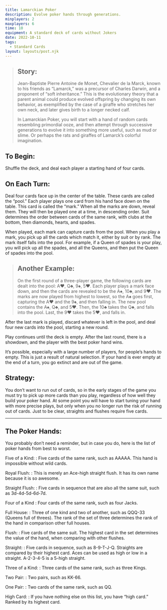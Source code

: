 ```yaml
---
title: Lamarckian Poker
description: Evolve poker hands through generations.
minplayers: 2
maxplayers: 6
time: 10
equipment: A standard deck of cards without Jokers
date: 2022-10-11
tags:
  - Standard Cards
layout: layouts/post.njk
---
```


> ## Story:
> Jean-Baptiste Pierre Antoine de Monet, Chevalier de la Marck, known to his friends as “Lamarck,” was a precursor of Charles Darwin, and a proponent of “soft inheritance.” This is the evolutionary theory that a parent animal could produce evolved offspring by changing its own behavior, as exemplified by the case of a giraffe who stretches her own neck, and later gives birth to a longer necked calf.
>
> In Lamarckian Poker, you will start with a hand of random cards resembling primordial ooze, and then attempt through successive generations to evolve it into something more useful, such as mud or slime. Or perhaps the rats and giraffes of Lamarck’s colorful imagination.

## To Begin:

Shuffle the deck, and deal each player a starting hand of four cards.

## On Each Turn:

Deal four cards face up in the center of the table. These cards are called the “pool.” Each player plays one card from his hand face down on the table. This card is called the “mark.” When all the marks are down, reveal them. They will then be played one at a time, in descending order. Suit determines the order between cards of the same rank, with clubs at the bottom, then diamonds, hearts, and spades.

When played, each mark can capture cards from the pool. When you play a mark, you pick up all the cards which match it, either by suit or by rank. The mark itself falls into the pool. For example, if a Queen of spades is your play, you will pick up all the spades, and all the Queens, and then put the Queen of spades into the pool.

> ## Another Example:
>
> On the first round of a three-player game, the following cards are dealt into the pool: A♥, Q♣, 9♠, 5♥. Each player plays a mark face down, and then the cards are revealed to be the A♠, 10♣, and 9♥. The marks are now played from highest to lowest, so the A♠ goes first, capturing the A♥ and the 9♠, and then falling in. The new pool contains the A♠, Q♣, and 5♥. Then, the 10♣ takes the Q♣, and falls into the pool. Last, the 9♥ takes the 5♥, and falls in.

After the last mark is played, discard whatever is left in the pool, and deal four new cards into the pool, starting a new round.

Play continues until the deck is empty. After the last round, there is a showdown, and the player with the best poker hand wins.

It’s possible, especially with a large number of players, for people’s hands to empty. This is just a result of natural selection. If your hand is ever empty at the end of a turn, you go extinct and are out of the game.

## Strategy:

You don’t want to run out of cards, so in the early stages of the game you must try to pick up more cards than you play, regardless of how well they build your poker hand. At some point you will have to start tuning your hand with more precise plays, but only when you no longer run the risk of running out of cards. Just to be clear, straights and flushes require five cards.

---

## The Poker Hands:

You probably don’t need a reminder, but in case you do, here is the list of poker hands from best to worst.

Five of a Kind:
: Five cards of the same rank, such as AAAAA. This hand is impossible without wild cards.

Royal Flush:
: This is merely an Ace-high straight flush. It has its own name because it is so awesome.

Straight Flush:
: Five cards in sequence that are also all the same suit, such as 3d-4d-5d-6d-7d.

Four of a Kind
: Four cards of the same rank, such as four Jacks.

Full House:
: Three of one kind and two of another, such as QQQ-33 (Queens full of threes). The rank of the set of three determines the rank of the hand in comparison other full houses.

Flush:
: Five cards of the same suit. The highest card in the set determines the value of the hand, when comparing with other flushes.

Straight:
: Five cards in sequence, such as 8-9-T-J-Q. Straights are compared by their highest card. Aces can be used as high or low in a straight. A-2-3-4-5 is a 5-high straight.

Three of a Kind:
: Three cards of the same rank, such as three Kings.

Two Pair:
: Two pairs, such as KK-66.

One Pair:
: Two cards of the same rank, such as QQ.

High Card:
: If you have nothing else on this list, you have “high card.” Ranked by its highest card.
